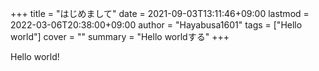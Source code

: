 +++
title = "はじめまして"
date = 2021-09-03T13:11:46+09:00
lastmod = 2022-03-06T20:38:00+09:00
author = "Hayabusa1601"
tags = ["Hello world"]
cover = ""
summary = "Hello worldする"
+++

Hello world!